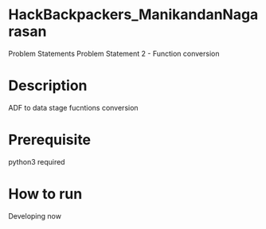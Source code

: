 # HackBackpackers_ManikandanNagarasan

Problem Statements
Problem Statement 2 - Function conversion
# Description

ADF to data stage fucntions conversion

# Prerequisite
python3 required

# How to run

Developing now
